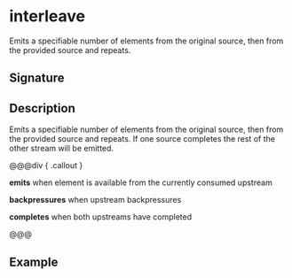 # interleave

Emits a specifiable number of elements from the original source, then from the provided source and repeats.

## Signature

## Description

Emits a specifiable number of elements from the original source, then from the provided source and repeats. If one
source completes the rest of the other stream will be emitted.


@@@div { .callout }

**emits** when element is available from the currently consumed upstream

**backpressures** when upstream backpressures

**completes** when both upstreams have completed

@@@

## Example

